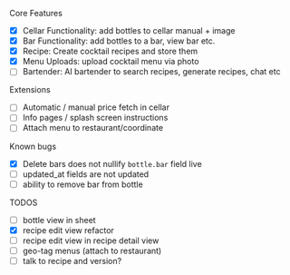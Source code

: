 Core Features

- [X] Cellar Functionality: add bottles to cellar manual + image
- [X] Bar Functionality: add bottles to a bar, view bar etc.
- [X] Recipe: Create cocktail recipes and store them
- [X] Menu Uploads: upload cocktail menu via photo
- [ ] Bartender: AI bartender to search recipes, generate recipes, chat etc

Extensions
- [ ] Automatic / manual price fetch in cellar
- [ ] Info pages / splash screen instructions
- [ ] Attach menu to restaurant/coordinate

Known bugs
- [X] Delete bars does not nullify `bottle.bar` field live
- [ ] updated_at fields are not updated
- [ ] ability to remove bar from bottle 

TODOS
- [ ] bottle view in sheet
- [X] recipe edit view refactor
- [ ] recipe edit view in recipe detail view
- [ ] geo-tag menus (attach to restaurant)
- [ ] talk to recipe and version?
